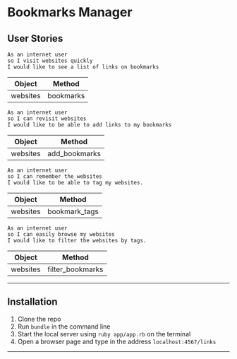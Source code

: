 # Bookmarks Manager

## User Stories

```
As an internet user
so I visit websites quickly
I would like to see a list of links on bookmarks
```
| Object   | Method    |
| ------   |-------    |
| websites | bookmarks |
```
As an internet user
so I can revisit websites
I would like to be able to add links to my bookmarks
```
| Object   | Method        |
| ------   |-------        |
| websites | add_bookmarks |
```
As an internet user
so I can remember the websites
I would like to be able to tag my websites.
```
| Object   | Method        |
| ------   |-------        |
| websites | bookmark_tags |
```
As an internet user
so I can easily browse my websites
I would like to filter the websites by tags.
```
| Object   | Method           |
| ------   |-------           |
| websites | filter_bookmarks |

---
## Installation

1. Clone the repo
2. Run ```bundle``` in the command line
3. Start the local server using ```ruby app/app.rb``` on the terminal
4. Open a browser page and type in the address ```localhost:4567/links```

---
